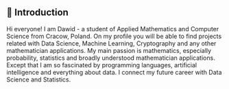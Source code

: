 ## 👋 Introduction
Hi everyone! I am Dawid - a student of Applied Mathematics and Computer Science from Cracow, Poland. On my profile you will be able to find projects related with Data Science, Machine Learning, Cryptography and any other mathematician applications. My main passion is mathematics, especially probability, statistics and broadly understood mathematician applications. Except that I am so fascinated by programming languages, artificial intelligence and everything about data. I connect my future career with Data Science and Statistics.
